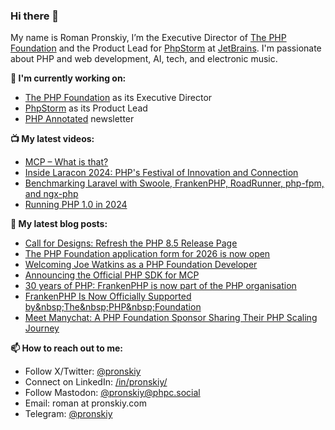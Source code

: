 ### Hi there 👋

My name is Roman Pronskiy, I’m the Executive Director of [The PHP Foundation](https://thephp.foundation/) and the Product Lead for [PhpStorm](https://www.jetbrains.com/phpstorm/) at [JetBrains](https://www.jetbrains.com/). I'm passionate about PHP and web development, AI, tech, and electronic music.

**👷 I'm currently working on:**
- [The PHP Foundation](http://thephp.foundation/) as its Executive Director
- [PhpStorm](https://jetbrains.com/phpstorm/) as its Product Lead
- [PHP Annotated](https://info.jetbrains.com/PHP-Annotated-Subscription.html) newsletter

**📺 My latest videos:**
- [MCP – What is that?](https://www.youtube.com/watch?v=qPVtVulhFC4)
- [Inside Laracon 2024: PHP's Festival of Innovation and Connection](https://www.youtube.com/watch?v=WDitiAjJg7g)
- [Benchmarking Laravel with Swoole, FrankenPHP, RoadRunner, php-fpm, and ngx-php](https://www.youtube.com/watch?v=ZB129Tjkas8)
- [Running PHP 1.0 in 2024](https://www.youtube.com/watch?v=0BPExYh5Anw)

**📜 My latest blog posts:**
<!-- BLOG-POST-LIST:START -->
- [Call for Designs: Refresh the PHP 8.5 Release Page](https://thephp.foundation/blog/2025/10/01/design-contest/)
- [The PHP Foundation application form for 2026 is now open](https://thephp.foundation/blog/2025/09/30/application-form-2026/)
- [Welcoming Joe Watkins as a PHP Foundation Developer](https://thephp.foundation/blog/2025/09/25/joe-watkins/)
- [Announcing the Official PHP SDK for MCP](https://thephp.foundation/blog/2025/09/05/php-mcp-sdk/)
- [30 years of PHP: FrankenPHP is now part of the PHP organisation](https://thephp.foundation/blog/2025/06/08/php-30/)
- [FrankenPHP Is Now Officially Supported by&amp;nbsp;The&amp;nbsp;PHP&amp;nbsp;Foundation](https://thephp.foundation/blog/2025/05/15/frankenphp/)
- [Meet Manychat: A PHP Foundation Sponsor Sharing Their PHP Scaling Journey](https://thephp.foundation/blog/2025/05/09/manychat-powered-by-php/)
<!-- BLOG-POST-LIST:END -->

**📫 How to reach out to me:**
- Follow X/Twitter: [@pronskiy](https://twitter.com/pronskiy)
- Connect on LinkedIn: [/in/pronskiy/](https://www.linkedin.com/in/pronskiy/)
- Follow Mastodon: [@pronskiy@phpc.social](https://phpc.social/@pronskiy)
- Email: roman at pronskiy.com
- Telegram: [@pronskiy](https://t.me/pronskiy)

<!--
- 💬 Ask me about [PhpStorm](https://www.jetbrains.com/phpstorm/) and PHP.

Here are some ideas to get you started:

- 🔭 I’m currently working on ...
- 🌱 I’m currently learning ...
- 👯 I’m looking to collaborate on ...
- 🤔 I’m looking for help with ...
- 💬 Ask me about ...
- 📫 How to reach me: ...
- 😄 Pronouns: ...
- ⚡ Fun fact: ...
-->
